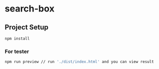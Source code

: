 # search-box

## Project Setup

```sh
npm install
```

### For tester

```sh
npm run preview // run './dist/index.html' and you can view result
```
